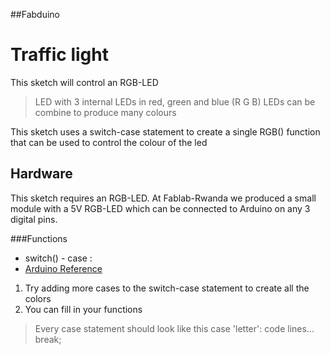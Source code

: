##Fabduino

# Traffic light

This sketch will control an RGB-LED 
> LED with 3 internal LEDs in red, green and blue (R G B) 
> LEDs can be combine to produce many colours

This sketch uses a switch-case statement to create a single RGB() function that can be used to control the colour of the led

## Hardware
This sketch requires an RGB-LED. At Fablab-Rwanda we produced a small module with a 5V RGB-LED which can be connected to Arduino on any 3 digital pins.

###Functions
* switch() - case :
* [Arduino Reference]( https://www.arduino.cc/en/Reference/ )

1. Try adding more cases to the switch-case statement to create all the colors
2. You can fill in your functions 
> Every case statement should look like this 
> 	case 'letter':
>	 code lines...
>	 break;